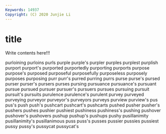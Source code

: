 ```yaml
---
Keywords: 14937
Copyright: (C) 2020 Junjie Li
---
```


# title

Write contents here!!!

purloining 
purloins 
purls 
purple 
purple's 
purpler 
purples
purplest 
purplish 
purport 
purport's 
purported 
purportedly 
purporting 
purports 
purpose 
purpose's
purposed 
purposeful 
purposefully 
purposeless 
purposely 
purposes 
purposing 
purr 
purr's 
purred
purring 
purrs 
purse 
purse's 
pursed 
purser 
purser's 
pursers 
purses 
pursing
pursuance 
pursuance's 
pursuant 
pursue 
pursued 
pursuer 
pursuer's 
pursuers 
pursues 
pursuing
pursuit 
pursuit's 
pursuits 
purulence 
purulence's 
purulent 
purvey 
purveyed 
purveying 
purveyor
purveyor's 
purveyors 
purveys 
purview 
purview's 
pus 
pus's 
push 
push's 
pushcart
pushcart's 
pushcarts 
pushed 
pusher 
pusher's 
pushers 
pushes 
pushier 
pushiest 
pushiness
pushiness's 
pushing 
pushover 
pushover's 
pushovers 
pushup 
pushup's 
pushups 
pushy 
pusillanimity
pusillanimity's 
pusillanimous 
puss 
puss's 
pusses 
pussier 
pussies 
pussiest 
pussy 
pussy's
pussycat 
pussycat's 
